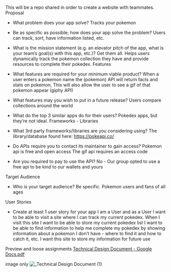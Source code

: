 This will be a repo shared in order to create a website with teammates.
Proposal

- What problem does your app solve?
Tracks your pokemon

- Be as specific as possible; how does your app solve the problem?
Users can track, sort, have information listed, etc. 

- What is the mission statement (e.g. an elevator pitch of the app, what is your team’s goal(s) with this app, etc.)?
Get them all. Helps users dynamically track the pokemon collection they have and provide resources to complete their pokedex.
Features

- What features are required for your minimum viable product?
When a user enters a pokemon name the (pokemon) API will return facts and stats on pokemon, 
This will also allow the user to see a gif of that pokemon appear (giphy API) 

- What features may you wish to put in a future release?
Users compare collections around the world

- What do the top 3 similar apps do for their users?
Pokedex apps, but they’re not ideal.
Frameworks - Libraries

- What 3rd party frameworks/libraries are you considering using?
The library/database found here: https://pokeapi.co/

- Do APIs require you to contact its maintainer to gain access?
Pokemon api is free and open access 
The gif api requires an access code

- Are you required to pay to use the API? 
No - Our group opted to use a free api to be kind to our wallets and yours

Target Audience

- Who is your target audience? Be specific.
Pokemon users and fans of all ages


User Stories

- Create at least 1 user story for your app
I am a User and as a User I want to be able to visit a site where I can track my current pokedex.
When I visit this site I want to be able to store my current pokedex list
I want to be able to find information to help me complete my pokedex by showing information about a pokemon I don’t have - where to find it and how to catch it, etc. 
I want this site to store my information for future use

Preview and loose assignments 
[Technical Design Document - Google Docs.pdf](https://github.com/mayaj0yce/pokemon-info/files/11560126/Technical.Design.Document.-.Google.Docs.pdf)


image only
![_Technical Design Document (1)](https://github.com/mayaj0yce/pokemon-info/assets/129634010/575b0d52-ef65-4dc4-8541-bff5c3e713da)

  
